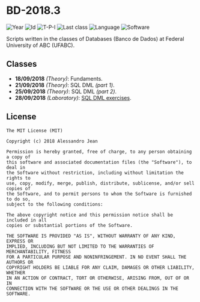 # BD-2018.3
![Year][year] ![Id][id] ![T-P-I][tpi] ![Last class][last-class]
![Language][language] ![Software][software]

Scripts written in the classes of Databases (Banco de Dados) at 
Federal University of ABC (UFABC).

[year]: https://img.shields.io/badge/year-2018.3-blue.svg?style=flat-square
[id]: https://img.shields.io/badge/id-MCTA005--13-yellowgreen.svg?style=flat-square
[tpi]: https://img.shields.io/badge/T--P--I-3--1--4-lightgrey.svg?style=flat-square
[last-class]: https://img.shields.io/badge/last_class-2018.09.28-green.svg?style=flat-square
[language]: https://img.shields.io/badge/language-SQL-yellow.svg?style=flat-square
[software]: https://img.shields.io/badge/software-PostgreSQL_and_Neo4j-orange.svg?style=flat-square

## Classes

- **18/09/2018** *(Theory)*: Fundaments.
- **21/09/2018** *(Theory)*: SQL DML *(part 1)*.
- **25/09/2018** *(Theory)*: SQL DML *(part 2)*.
- **28/09/2018** *(Laboratory)*: [SQL DML exercises].

[SQL DML exercises]: classes/laboratory/2018.09.28/

## License

    The MIT License (MIT)

    Copyright (c) 2018 Alessandro Jean

    Permission is hereby granted, free of charge, to any person obtaining a copy of
    this software and associated documentation files (the "Software"), to deal in
    the Software without restriction, including without limitation the rights to
    use, copy, modify, merge, publish, distribute, sublicense, and/or sell copies of
    the Software, and to permit persons to whom the Software is furnished to do so,
    subject to the following conditions:
    
    The above copyright notice and this permission notice shall be included in all
    copies or substantial portions of the Software.

    THE SOFTWARE IS PROVIDED "AS IS", WITHOUT WARRANTY OF ANY KIND, EXPRESS OR
    IMPLIED, INCLUDING BUT NOT LIMITED TO THE WARRANTIES OF MERCHANTABILITY, FITNESS
    FOR A PARTICULAR PURPOSE AND NONINFRINGEMENT. IN NO EVENT SHALL THE AUTHORS OR
    COPYRIGHT HOLDERS BE LIABLE FOR ANY CLAIM, DAMAGES OR OTHER LIABILITY, WHETHER
    IN AN ACTION OF CONTRACT, TORT OR OTHERWISE, ARISING FROM, OUT OF OR IN
    CONNECTION WITH THE SOFTWARE OR THE USE OR OTHER DEALINGS IN THE SOFTWARE.
